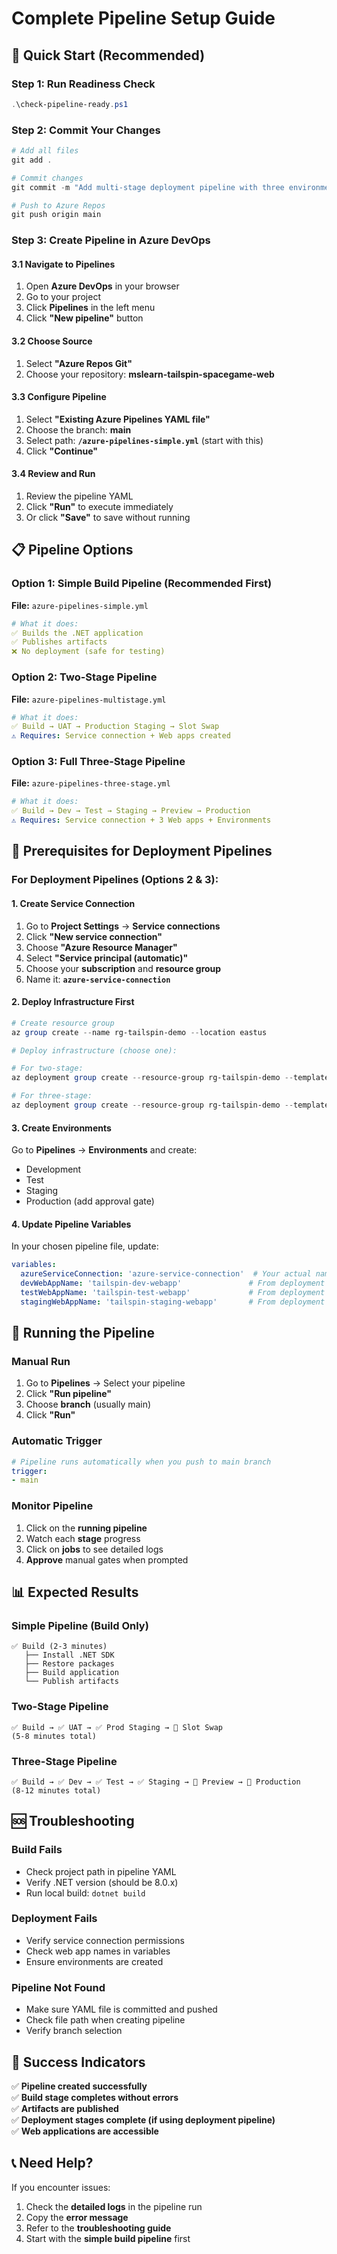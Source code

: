 # Complete Pipeline Setup Guide

## 🎯 Quick Start (Recommended)

### **Step 1: Run Readiness Check**
```powershell
.\check-pipeline-ready.ps1
```

### **Step 2: Commit Your Changes**
```powershell
# Add all files
git add .

# Commit changes
git commit -m "Add multi-stage deployment pipeline with three environments"

# Push to Azure Repos
git push origin main
```

### **Step 3: Create Pipeline in Azure DevOps**

#### **3.1 Navigate to Pipelines**
1. Open **Azure DevOps** in your browser
2. Go to your project
3. Click **Pipelines** in the left menu
4. Click **"New pipeline"** button

#### **3.2 Choose Source**
1. Select **"Azure Repos Git"**
2. Choose your repository: **mslearn-tailspin-spacegame-web**

#### **3.3 Configure Pipeline**
1. Select **"Existing Azure Pipelines YAML file"**
2. Choose the branch: **main**
3. Select path: **`/azure-pipelines-simple.yml`** (start with this)
4. Click **"Continue"**

#### **3.4 Review and Run**
1. Review the pipeline YAML
2. Click **"Run"** to execute immediately
3. Or click **"Save"** to save without running

## 📋 Pipeline Options

### **Option 1: Simple Build Pipeline (Recommended First)**
**File:** `azure-pipelines-simple.yml`
```yaml
# What it does:
✅ Builds the .NET application
✅ Publishes artifacts
❌ No deployment (safe for testing)
```

### **Option 2: Two-Stage Pipeline**
**File:** `azure-pipelines-multistage.yml`
```yaml
# What it does:
✅ Build → UAT → Production Staging → Slot Swap
⚠️ Requires: Service connection + Web apps created
```

### **Option 3: Full Three-Stage Pipeline**
**File:** `azure-pipelines-three-stage.yml`
```yaml
# What it does:
✅ Build → Dev → Test → Staging → Preview → Production
⚠️ Requires: Service connection + 3 Web apps + Environments
```

## 🔧 Prerequisites for Deployment Pipelines

### **For Deployment Pipelines (Options 2 & 3):**

#### **1. Create Service Connection**
1. Go to **Project Settings** → **Service connections**
2. Click **"New service connection"**
3. Choose **"Azure Resource Manager"**
4. Select **"Service principal (automatic)"**
5. Choose your **subscription** and **resource group**
6. Name it: **`azure-service-connection`**

#### **2. Deploy Infrastructure First**
```powershell
# Create resource group
az group create --name rg-tailspin-demo --location eastus

# Deploy infrastructure (choose one):

# For two-stage:
az deployment group create --resource-group rg-tailspin-demo --template-file infra/simple-demo.bicep --parameters appNamePrefix=tailspin

# For three-stage:
az deployment group create --resource-group rg-tailspin-demo --template-file infra/three-stage-demo.bicep --parameters appNamePrefix=tailspin
```

#### **3. Create Environments**
Go to **Pipelines** → **Environments** and create:
- Development
- Test
- Staging
- Production (add approval gate)

#### **4. Update Pipeline Variables**
In your chosen pipeline file, update:
```yaml
variables:
  azureServiceConnection: 'azure-service-connection'  # Your actual name
  devWebAppName: 'tailspin-dev-webapp'               # From deployment output
  testWebAppName: 'tailspin-test-webapp'             # From deployment output
  stagingWebAppName: 'tailspin-staging-webapp'       # From deployment output
```

## 🚀 Running the Pipeline

### **Manual Run**
1. Go to **Pipelines** → Select your pipeline
2. Click **"Run pipeline"**
3. Choose **branch** (usually main)
4. Click **"Run"**

### **Automatic Trigger**
```yaml
# Pipeline runs automatically when you push to main branch
trigger:
- main
```

### **Monitor Pipeline**
1. Click on the **running pipeline**
2. Watch each **stage** progress
3. Click on **jobs** to see detailed logs
4. **Approve** manual gates when prompted

## 📊 Expected Results

### **Simple Pipeline (Build Only)**
```
✅ Build (2-3 minutes)
   ├── Install .NET SDK
   ├── Restore packages  
   ├── Build application
   └── Publish artifacts
```

### **Two-Stage Pipeline**
```
✅ Build → ✅ UAT → ✅ Prod Staging → 🔄 Slot Swap
(5-8 minutes total)
```

### **Three-Stage Pipeline**
```
✅ Build → ✅ Dev → ✅ Test → ✅ Staging → 🔄 Preview → 🔄 Production
(8-12 minutes total)
```

## 🆘 Troubleshooting

### **Build Fails**
- Check project path in pipeline YAML
- Verify .NET version (should be 8.0.x)
- Run local build: `dotnet build`

### **Deployment Fails**
- Verify service connection permissions
- Check web app names in variables
- Ensure environments are created

### **Pipeline Not Found**
- Make sure YAML file is committed and pushed
- Check file path when creating pipeline
- Verify branch selection

## 🎉 Success Indicators

✅ **Pipeline created successfully**  
✅ **Build stage completes without errors**  
✅ **Artifacts are published**  
✅ **Deployment stages complete (if using deployment pipeline)**  
✅ **Web applications are accessible**  

## 📞 Need Help?

If you encounter issues:
1. Check the **detailed logs** in the pipeline run
2. Copy the **error message**
3. Refer to the **troubleshooting guide**
4. Start with the **simple build pipeline** first